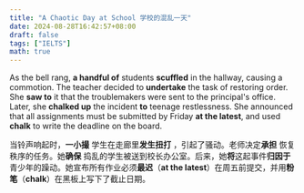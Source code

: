 ```yaml
---
title: "A Chaotic Day at School 学校的混乱一天"
date: 2024-08-28T16:42:57+08:00
draft: false
tags: ["IELTS"]
math: true
---
```


As the bell rang, **a handful of** students **scuffled** in the hallway, causing a commotion. The teacher decided to **undertake** the task of restoring order. She **saw to** it that the troublemakers were sent to the principal's office. Later, she **chalked up** the incident **to** teenage restlessness. She announced that all assignments must be submitted by Friday **at the latest**, and used **chalk** to write the deadline on the board.

当铃声响起时，**一小撮** 学生在走廊里**发生扭打** ，引起了骚动。老师决定**承担** 恢复秩序的任务。她**确保** 捣乱的学生被送到校长办公室。后来，她**将**这起事件**归因于** 青少年的躁动。她宣布所有作业必须**最迟**（**at the latest**）在周五前提交，并用**粉笔**（**chalk**）在黑板上写下了截止日期。
